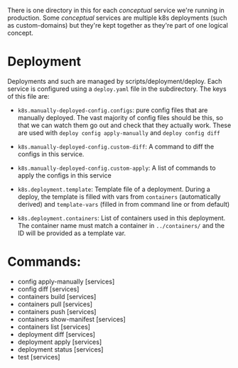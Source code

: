 There is one directory in this for each _conceptual_ service we're running in
production. Some _conceptual_ services are multiple k8s deployments (such as
custom-domains) but they're kept together as they're part of one logical
concept.

# Deployment

Deployments and such are managed by scripts/deployment/deploy. Each service is configured using a `deploy.yaml` file in the subdirectory. The keys of this file are:

- `k8s.manually-deployed-config.configs`:
  pure config files that are manually deployed. The vast majority of config files
  should be this, so that we can watch them go out and check that they actually
  work. These are used with `deploy config apply-manually` and `deploy config diff`

- `k8s.manually-deployed-config.custom-diff`:
  A command to diff the configs in this service.

- `k8s.manually-deployed-config.custom-apply`:
  A list of commands to apply the configs in this service

- `k8s.deployment.template`:
  Template file of a deployment. During a deploy, the template is filled with vars
  from `containers` (automatically derived) and `template-vars` (filled in from
  command line or from default)

- `k8s.deployment.containers`:
  List of containers used in this deployment. The container name must match a
  container in `../containers/` and the ID will be provided as a template var.

# Commands:

- config apply-manually [services]
- config diff [services]
- containers build [services]
- containers pull [services]
- containers push [services]
- containers show-manifest [services]
- containers list [services]
- deployment diff [services]
- deployment apply [services]
- deployment status [services]
- test [services]
